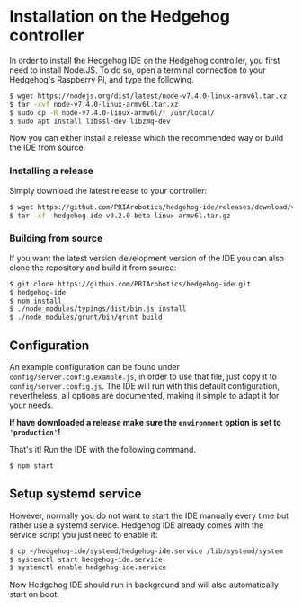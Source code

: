 # Installation on the Hedgehog controller
In order to install the Hedgehog IDE on the Hedgehog controller, you first need to install Node.JS.
To do so, open a terminal connection to your Hedgehog's Raspberry Pi, and type the following.
```bash
$ wget https://nodejs.org/dist/latest/node-v7.4.0-linux-armv6l.tar.xz
$ tar -xvf node-v7.4.0-linux-armv6l.tar.xz
$ sudo cp -R node-v7.4.0-linux-armv6l/* /usr/local/
$ sudo apt install libssl-dev libzmq-dev
```
Now you can either install a release which the recommended way or build the IDE from source.

### Installing a release
Simply download the latest release to your controller:
```bash
$ wget https://github.com/PRIArobotics/hedgehog-ide/releases/download/v0.2-beta/hedgehog-ide-v0.2.0-beta-linux-armv6l.tar.gz
$ tar -xf  hedgehog-ide-v0.2.0-beta-linux-armv6l.tar.gz
```

### Building from source
If you want the latest version development version of the IDE you can also clone the repository and build it from source:
```bash
$ git clone https://github.com/PRIArobotics/hedgehog-ide.git 
$ hedgehog-ide
$ npm install
$ ./node_modules/typings/dist/bin.js install
$ ./node_modules/grunt/bin/grunt build
```

## Configuration
An example configuration can be found under `config/server.config.example.js`, in order to use that file, just copy it to `config/server.config.js`.
The IDE will run with this default configuration, nevertheless, all options are documented, making it simple to adapt it for your needs.

**If have downloaded a release make sure the `environment` option is set to `'production'`!**

That's it! Run the IDE with the following command.
```bash
$ npm start
```

## Setup systemd service
However, normally you do not want to start the IDE manually every time but rather use a systemd service.
Hedgehog IDE already comes with the service script you just need to enable it:
```bash
$ cp ~/hedgehog-ide/systemd/hedgehog-ide.service /lib/systemd/system
$ systemctl start hedgehog-ide.service
$ systemctl enable hedgehog-ide.service
```
Now Hedgehog IDE should run in background and will also automatically start on boot.
